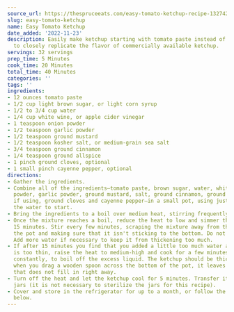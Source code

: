 ```yaml
---
source_url: https://thespruceeats.com/easy-tomato-ketchup-recipe-1327422
slug: easy-tomato-ketchup
name: Easy Tomato Ketchup
date_added: '2022-11-23'
description: Easily make ketchup starting with tomato paste instead of fresh tomatoes
  to closely replicate the flavor of commercially available ketchup.
servings: 32 servings
prep_time: 5 Minutes
cook_time: 20 Minutes
total_time: 40 Minutes
categories: ''
tags: ''
ingredients:
- 12 ounces tomato paste
- 1/2 cup light brown sugar, or light corn syrup
- 1/2 to 3/4 cup water
- 1/4 cup white wine, or apple cider vinegar
- 1 teaspoon onion powder
- 1/2 teaspoon garlic powder
- 1/2 teaspoon ground mustard
- 1/2 teaspoon kosher salt, or medium-grain sea salt
- 3/4 teaspoon ground cinnamon
- 1/4 teaspoon ground allspice
- 1 pinch ground cloves, optional
- 1 small pinch cayenne pepper, optional
directions:
- Gather the ingredients.
- Combine all of the ingredients—tomato paste, brown sugar, water, white wine, onion
  powder, garlic powder, ground mustard, salt, ground cinnamon, ground allspice, and
  if using, ground cloves and cayenne pepper—in a small pot, using just 1/2 cup of
  the water to start.
- Bring the ingredients to a boil over medium heat, stirring frequently.
- Once the mixture reaches a boil, reduce the heat to low and simmer the ketchup for
  15 minutes. Stir every few minutes, scraping the mixture away from the sides of
  the pot and making sure that it isn't sticking to the bottom. Do not let it burn.
  Add more water if necessary to keep it from thickening too much.
- If after 15 minutes you find that you added a little too much water and the ketchup
  is too thin, raise the heat to medium-high and cook for a few minutes, stirring
  constantly, to boil off the excess liquid. The ketchup should be thick enough that
  when you drag a wooden spoon across the bottom of the pot, it leaves an empty trail
  that does not fill in right away.
- Turn off the heat and let the ketchup cool for 5 minutes. Transfer it to clean glass
  jars (it is not necessary to sterilize the jars for this recipe).
- Cover and store in the refrigerator for up to a month, or follow the canning instructions
  below.
---
```

